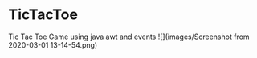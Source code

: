 # TicTacToe
Tic Tac Toe Game using java awt and events
![](images/Screenshot from 2020-03-01 13-14-54.png)
